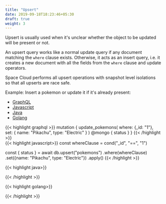 ```yaml
---
title: "Upsert"
date: 2019-09-18T18:23:46+05:30
draft: true
weight: 3
---
```


Upsert is usually used when it's unclear whether the object to be updated will be present or not.

An upsert query works like a normal update query if any document matching the `where` clause exists. Otherwise, it acts as an insert query, i.e. it creates a new document with all the fields from the `where` clause and update operators. 

Space Cloud performs all upsert operations with snapshot level isolations so that all upserts are race safe.

Example: Insert a pokemon or update it if it's already present:

<div class="row tabs-wrapper">
  <div class="col s12" style="padding:0">
    <ul class="tabs">
      <li class="tab col s2"><a class="active" href="#upsert-graphql">GraphQL</a></li>
      <li class="tab col s2"><a href="#upsert-js">Javascript</a></li>
      <li class="tab col s2"><a href="#upsert-java">Java</a></li>
      <li class="tab col s2"><a href="#upsert-golang">Golang</a></li>
    </ul>
  </div>
  <div id="upsert-graphql" class="col s12" style="padding:0">
{{< highlight graphql >}}
mutation {
  update_pokemons(
    where: {_id: "1"},
    set: {
      name: "Pikachu",
      type: "Electric"
    }
  ) @mongo {
    status
  }
}
{{< /highlight >}}   
  </div>
  <div id="upsert-js" class="col s12" style="padding:0">
{{< highlight javascript>}}
const whereClause = cond("_id", "==", "1")

const { status } = await db.upsert("pokemons")
  .where(whereClause)
  .set({name: "Pikachu", type: "Electric"})
  .apply()
{{< /highlight >}}  
  </div>
  <div id="upsert-java" class="col s12" style="padding:0">
{{< highlight java>}}

{{< /highlight >}}    
  </div>
  <div id="upsert-golang" class="col s12" style="padding:0">
{{< highlight golang>}}

{{< /highlight >}}    
  </div>  
</div>

